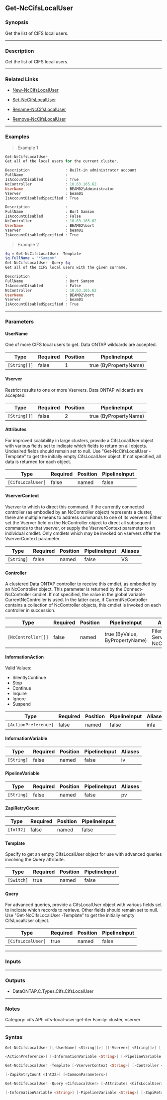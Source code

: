 Get-NcCifsLocalUser
-------------------

### Synopsis
Get the list of CIFS local users.

---

### Description

Get the list of CIFS local users.

---

### Related Links
* [New-NcCifsLocalUser](New-NcCifsLocalUser)

* [Set-NcCifsLocalUser](Set-NcCifsLocalUser)

* [Rename-NcCifsLocalUser](Rename-NcCifsLocalUser)

* [Remove-NcCifsLocalUser](Remove-NcCifsLocalUser)

---

### Examples
> Example 1

```PowerShell
Get-NcCifsLocalUser
Get all of the local users for the current cluster.

Description                : Built-in administrator account
FullName                   :
IsAccountDisabled          : True
NcController               : 10.63.165.62
UserName                   : BEAM02\Administrator
Vserver                    : beam01
IsAccountDisabledSpecified : True

Description                :
FullName                   : Bort Samson
IsAccountDisabled          : False
NcController               : 10.63.165.62
UserName                   : BEAM02\bort
Vserver                    : beam01
IsAccountDisabledSpecified : True

```
> Example 2

```PowerShell
$q = Get-NcCifsLocalUser -Template
$q.FullName = "*Samson"
Get-NcCifsLocalUser -Query $q
Get all of the CIFS local users with the given surname.

Description                :
FullName                   : Bort Samson
IsAccountDisabled          : False
NcController               : 10.63.165.62
UserName                   : BEAM02\bort
Vserver                    : beam01
IsAccountDisabledSpecified : True

```

---

### Parameters
#### **UserName**
One of more CIFS local users to get.  Data ONTAP wildcards are accepted.

|Type        |Required|Position|PipelineInput        |
|------------|--------|--------|---------------------|
|`[String[]]`|false   |1       |true (ByPropertyName)|

#### **Vserver**
Restrict results to one or more Vservers.  Data ONTAP wildcards are accepted.

|Type        |Required|Position|PipelineInput        |
|------------|--------|--------|---------------------|
|`[String[]]`|false   |2       |true (ByPropertyName)|

#### **Attributes**
For improved scalability in large clusters, provide a CifsLocalUser object with various fields set to indicate which fields to return on all objects.  Undesired fields should remain set to null.  Use "Get-NcCifsLocalUser -Template" to get the initially empty CifsLocalUser object.  If not specified, all data is returned for each object.

|Type             |Required|Position|PipelineInput|
|-----------------|--------|--------|-------------|
|`[CifsLocalUser]`|false   |named   |false        |

#### **VserverContext**
Vserver to which to direct this command.  If the currently connected controller (as embodied by an NcController object) represents a cluster, there are multiple means to address commands to one of its vservers.  Either set the Vserver field on the NcController object to direct all subsequent commands to that vserver, or supply the VserverContext parameter to an individual cmdlet.  Only cmdlets which may be invoked on vservers offer the VserverContext parameter.

|Type      |Required|Position|PipelineInput|Aliases|
|----------|--------|--------|-------------|-------|
|`[String]`|false   |named   |false        |VS     |

#### **Controller**
A clustered Data ONTAP controller to receive this cmdlet, as embodied by an NcController object.  This parameter is returned by the Connect-NcController cmdlet.  If not specified, the value in the global variable CurrentNcController is used.  In the latter case, if CurrentNcController contains a collection of NcController objects, this cmdlet is invoked on each controller in succession.

|Type              |Required|Position|PipelineInput                 |Aliases                          |
|------------------|--------|--------|------------------------------|---------------------------------|
|`[NcController[]]`|false   |named   |true (ByValue, ByPropertyName)|Filer<br/>Server<br/>NcController|

#### **InformationAction**

Valid Values:

* SilentlyContinue
* Stop
* Continue
* Inquire
* Ignore
* Suspend

|Type                |Required|Position|PipelineInput|Aliases|
|--------------------|--------|--------|-------------|-------|
|`[ActionPreference]`|false   |named   |false        |infa   |

#### **InformationVariable**

|Type      |Required|Position|PipelineInput|Aliases|
|----------|--------|--------|-------------|-------|
|`[String]`|false   |named   |false        |iv     |

#### **PipelineVariable**

|Type      |Required|Position|PipelineInput|Aliases|
|----------|--------|--------|-------------|-------|
|`[String]`|false   |named   |false        |pv     |

#### **ZapiRetryCount**

|Type     |Required|Position|PipelineInput|
|---------|--------|--------|-------------|
|`[Int32]`|false   |named   |false        |

#### **Template**
Specify to get an empty CifsLocalUser object for use with advanced queries involving the Query attribute.

|Type      |Required|Position|PipelineInput|
|----------|--------|--------|-------------|
|`[Switch]`|true    |named   |false        |

#### **Query**
For advanced queries, provide a CifsLocalUser object with various fields set to indicate which records to retrieve.  Other fields should remain set to null.  Use "Get-NcCifsLocalUser -Template" to get the initially empty CifsLocalUser object.

|Type             |Required|Position|PipelineInput|
|-----------------|--------|--------|-------------|
|`[CifsLocalUser]`|true    |named   |false        |

---

### Inputs

---

### Outputs
* DataONTAP.C.Types.Cifs.CifsLocalUser

---

### Notes
Category: cifs
API: cifs-local-user-get-iter
Family: cluster, vserver

---

### Syntax
```PowerShell
Get-NcCifsLocalUser [[-UserName] <String[]>] [[-Vserver] <String[]>] [-Attributes <CifsLocalUser>] [-VserverContext <String>] [-Controller <NcController[]>] [-InformationAction 
```
```PowerShell
<ActionPreference>] [-InformationVariable <String>] [-PipelineVariable <String>] [-ZapiRetryCount <Int32>] [<CommonParameters>]
```
```PowerShell
Get-NcCifsLocalUser -Template [-VserverContext <String>] [-Controller <NcController[]>] [-InformationAction <ActionPreference>] [-InformationVariable <String>] [-PipelineVariable <String>] 
```
```PowerShell
[-ZapiRetryCount <Int32>] [<CommonParameters>]
```
```PowerShell
Get-NcCifsLocalUser -Query <CifsLocalUser> [-Attributes <CifsLocalUser>] [-VserverContext <String>] [-Controller <NcController[]>] [-InformationAction <ActionPreference>] 
```
```PowerShell
[-InformationVariable <String>] [-PipelineVariable <String>] [-ZapiRetryCount <Int32>] [<CommonParameters>]
```
